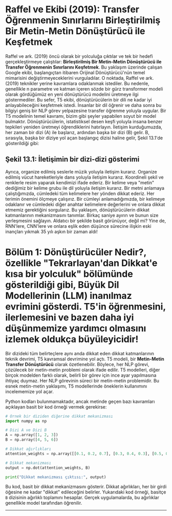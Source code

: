 # Raffel ve Ekibi (2019): Transfer Öğrenmenin Sınırlarını Birleştirilmiş Bir Metin-Metin Dönüştürücü ile Keşfetmek

Raffel ve ark. (2019) öncü olarak bir yolculuğa çıktılar ve tek bir hedefi gerçekleştirmeye çalıştılar: **Birleştirilmiş Bir Metin-Metin Dönüştürücü ile Transfer Öğrenmenin Sınırlarını Keşfetmek**. Bu yaklaşım üzerinde çalışan Google ekibi, başlangıçtan itibaren Orijinal Dönüştürücü'nün temel mimarisini değiştirmeyeceklerini vurguladılar. O noktada, Raffel ve ark. (2019) teknikler yerine kavramlara odaklanmak istediler. Bu nedenle, genellikle n parametre ve katman içeren sözde bir gürz transformer modeli olarak gördüğümüz en yeni dönüştürücü modelini üretmeye ilgi göstermediler. Bu sefer, T5 ekibi, dönüştürücülerin bir dili ne kadar iyi anlayabileceğini keşfetmek istedi. İnsanlar bir dil öğrenir ve daha sonra bu bilgiyi geniş bir NLP görev yelpazesine transfer öğrenme yoluyla uygular. Bir T5 modelinin temel kavramı, bizim gibi şeyler yapabilen soyut bir model bulmaktır. Dönüştürücülerin, istatistiksel desen keşfi yoluyla insana benzer tepkileri yeniden üretmeyi öğrendiklerini hatırlayın. İletişim kurduğumuzda, her zaman bir dizi (A) ile başlarız, ardından başka bir dizi (B) gelir. B, sırasıyla, başka bir diziye yol açan başlangıç dizisi haline gelir, Şekil 13.1'de gösterildiği gibi:

## Şekil 13.1: İletişimin bir dizi-dizi gösterimi

Ayrıca, organize edilmiş seslerle müzik yoluyla iletişim kurarız. Organize edilmiş vücut hareketleriyle dans yoluyla iletişim kurarız. Koordineli şekil ve renklerle resim yaparak kendimizi ifade ederiz. Bir kelime veya "metin" dediğimiz bir kelime grubu ile dil yoluyla iletişim kurarız. Bir metni anlamaya çalıştığımızda, cümledeki tüm kelimelere her yönden dikkat ederiz. Her terimin önemini ölçmeye çalışırız. Bir cümleyi anlamadığımızda, bir kelimeye odaklanır ve cümledeki diğer anahtar kelimelere değerlerini ve onlara dikkat etmemiz gerektiğini sorgularız. Bu yaklaşım, dönüştürücülerin dikkat katmanlarının mekanizmasını tanımlar. Birkaç saniye ayırın ve bunun size yerleşmesini sağlayın. Aldatıcı bir şekilde basit görünüyor, değil mi? Yine de, RNN'lere, CNN'lere ve onlara eşlik eden düşünce sürecine ilişkin eski inançları yıkmak 35 yılı aşkın bir zaman aldı!

# Bölüm 1: Dönüştürücüler Nedir?, özellikle "Tekrarlayan'dan Dikkat'e kısa bir yolculuk" bölümünde gösterildiği gibi, Büyük Dil Modellerinin (LLM) inanılmaz evrimini gösterdi. T5'in öğrenmesini, ilerlemesini ve bazen daha iyi düşünmemize yardımcı olmasını izlemek oldukça büyüleyicidir! 

Bir dizideki tüm belirteçlere aynı anda dikkat eden dikkat katmanlarının teknik devrimi, T5 kavramsal devrimine yol açtı. T5 modeli, bir **Metin-Metin Transfer Dönüştürücü** olarak özetlenebilir. Böylece, her NLP görevi, çözülecek bir metin-metin problemi olarak ifade edilir. T5 modelleri, diğer birçok modelden farklı olarak, belirli bir görev için ince ayar yapılmasına ihtiyaç duymaz. Her NLP görevinin süreci bir metin-metin problemidir. Bu esnek metin-metin yaklaşımı, T5 modellerinde öneklerin kullanımını incelememize yol açar.

Python kodları bulunmamaktadır, ancak metinde geçen bazı kavramları açıklayan basit bir kod örneği vermek gerekirse:

```python
# Örnek bir diziden diğerine dikkat mekanizması
import numpy as np

# Dizi A ve Dizi B
A = np.array([1, 2, 3])
B = np.array([4, 5, 6])

# Dikkat ağırlıkları
attention_weights = np.array([[0.1, 0.2, 0.7], [0.3, 0.4, 0.3], [0.5, 0.4, 0.1]])

# Dikkat mekanizması
output = np.dot(attention_weights, B)

print("Dikkat mekanizması çıktısı:", output)
```

Bu kod, basit bir dikkat mekanizmasını gösterir. Dikkat ağırlıkları, her bir girdi öğesine ne kadar "dikkat" edileceğini belirler. Yukarıdaki kod örneği, basitçe `B` dizisinin ağırlıklı toplamını hesaplar. Gerçek uygulamalarda, bu ağırlıklar genellikle model tarafından öğrenilir.

---

